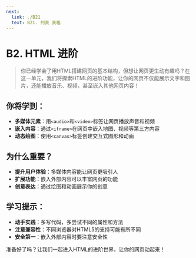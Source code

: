 ```yaml
---
next:
  link: ./B21
  text: B21. 列表 表格
---
```


# B2. HTML 进阶

> 你已经学会了用HTML搭建网页的基本结构，但想让网页更生动有趣吗？在这一单元，我们将探索HTML的进阶功能，让你的网页不仅能展示文字和图片，还能播放音乐、视频，甚至嵌入其他网页内容！

## 你将学到：

- **多媒体元素**：用`<audio>`和`<video>`标签让网页播放声音和视频
- **嵌入内容**：通过`<iframe>`在网页中嵌入地图、视频等第三方内容
- **动态绘图**：使用`<canvas>`标签创建交互式图形和动画

## 为什么重要？

- **提升用户体验**：多媒体内容能让网页更吸引人
- **扩展功能**：嵌入外部内容可以丰富网页的功能
- **创意表达**：通过绘图和动画展示你的创意

## 学习提示：

- **动手实践**：多写代码，多尝试不同的属性和方法
- **注意兼容性**：不同浏览器对HTML5的支持可能有所不同
- **安全第一**：嵌入外部内容时要注意安全性

准备好了吗？让我们一起进入HTML的进阶世界，让你的网页动起来！
